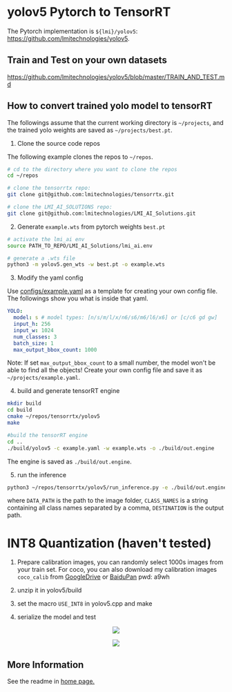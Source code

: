 # yolov5 Pytorch to TensorRT 

The Pytorch implementation is `${lmi}/yolov5`: https://github.com/lmitechnologies/yolov5.

## Train and Test on your own datasets
https://github.com/lmitechnologies/yolov5/blob/master/TRAIN_AND_TEST.md


## How to convert trained yolo model to tensorRT
The followings assume that the current working directory is `~/projects`, and the trained yolo weights are saved as `~/projects/best.pt`.

1. Clone the source code repos

The following example clones the repos to `~/repos`.
```bash
# cd to the directory where you want to clone the repos
cd ~/repos

# clone the tensorrtx repo:
git clone git@github.com:lmitechnologies/tensorrtx.git

# clone the LMI_AI_SOLUTIONS repo:
git clone git@github.com:lmitechnologies/LMI_AI_Solutions.git
```

2. Generate `example.wts` from pytorch weights `best.pt`

```bash
# activate the lmi_ai env
source PATH_TO_REPO/LMI_AI_Solutions/lmi_ai.env

# generate a .wts file
python3 -m yolov5.gen_wts -w best.pt -o example.wts
```

3. Modify the yaml config

Use [configs/example.yaml](https://github.com/lmitechnologies/tensorrtx/blob/master/yolov5/configs/example.yaml) as a template for creating your own config file. The followings show you what is inside that yaml.
```yaml
YOLO:
  model: s # model types: [n/s/m/l/x/n6/s6/m6/l6/x6] or [c/c6 gd gw]
  input_h: 256
  input_w: 1024
  num_classes: 3
  batch_size: 1
  max_output_bbox_count: 1000
```
Note: If set `max_output_bbox_count` to a small number, the model won't be able to find all the objects!
Create your own config file and save it as `~/projects/example.yaml`.

4. build and generate tensorRT engine
```bash
mkdir build
cd build
cmake ~/repos/tensorrtx/yolov5
make

#build the tensorRT engine
cd ..
./build/yolov5 -c example.yaml -w example.wts -o ./build/out.engine
```
The engine is saved as `./build/out.engine`.

5. run the inference
```bash
python3 ~/repos/tensorrtx/yolov5/run_inference.py -e ./build/out.engine -p ./build -i DATA_PATH -c CLASS_NAMES -o DESTINATION
```
where `DATA_PATH` is the path to the image folder, `CLASS_NAMES` is a string containing all class names separated by a comma, `DESTINATION` is the output path.

# INT8 Quantization (haven't tested)

1. Prepare calibration images, you can randomly select 1000s images from your train set. For coco, you can also download my calibration images `coco_calib` from [GoogleDrive](https://drive.google.com/drive/folders/1s7jE9DtOngZMzJC1uL307J2MiaGwdRSI?usp=sharing) or [BaiduPan](https://pan.baidu.com/s/1GOm_-JobpyLMAqZWCDUhKg) pwd: a9wh

2. unzip it in yolov5/build

3. set the macro `USE_INT8` in yolov5.cpp and make

4. serialize the model and test

<p align="center">
<img src="https://user-images.githubusercontent.com/15235574/78247927-4d9fac00-751e-11ea-8b1b-704a0aeb3fcf.jpg">
</p>

<p align="center">
<img src="https://user-images.githubusercontent.com/15235574/78247970-60b27c00-751e-11ea-88df-41473fed4823.jpg">
</p>

## More Information

See the readme in [home page.](https://github.com/wang-xinyu/tensorrtx)

